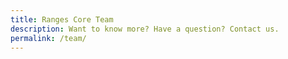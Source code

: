 ```yaml
---
title: Ranges Core Team
description: Want to know more? Have a question? Contact us.
permalink: /team/
---
```

